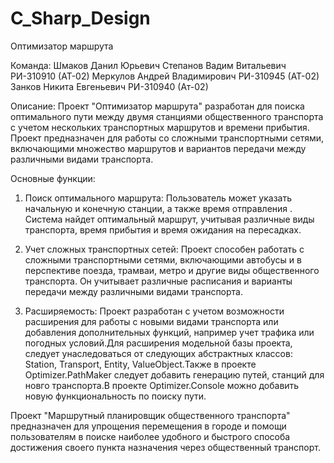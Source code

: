 # C_Sharp_Design

Оптимизатор маршрута

Команда: 
Шмаков Данил Юрьевич
Степанов Вадим Витальевич РИ-310910 (АТ-02)
Меркулов Андрей Владимирович РИ-310945 (АТ-02)
Занков Никита Евгеньевич РИ-310940 (Ат-02)

Описание:
Проект "Оптимизатор маршрута" разработан для поиска оптимального пути между двумя станциями общественного транспорта с учетом нескольких транспортных маршрутов и времени прибытия. Проект предназначен для работы со сложными транспортными сетями, включающими множество маршрутов и вариантов передачи между различными видами транспорта.

Основные функции:
1. Поиск оптимального маршрута: Пользователь может указать начальную и конечную станции, а также время отправления . Система найдет оптимальный маршрут, учитывая различные виды транспорта, время прибытия и время ожидания на пересадках.

2. Учет сложных транспортных сетей: Проект способен работать с сложными транспортными сетями, включающими автобусы и в перспективе поезда, трамваи, метро и другие виды  общественного транспорта. Он учитывает различные расписания и варианты передачи между различными видами транспорта.

3. Расширяемость: Проект разработан с учетом возможности расширения для работы с новыми видами транспорта или добавления дополнительных функций, например учет трафика или погодных условий.Для расширения модельной базы проекта, следует унаследоваться от следующих абстрактных классов: Station, Transport, Entity, ValueObject.Также в проекте Optimizer.PathMaker следует добавить генерацию путей, станций для новго транспорта.В проекте Optimizer.Console можно добавить новую функциональность по поиску пути.

Проект "Маршрутный планировщик общественного транспорта" предназначен для упрощения перемещения в городе и помощи пользователям в поиске наиболее удобного и быстрого способа достижения своего пункта назначения через общественный транспорт.




 



